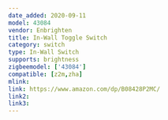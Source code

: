 ```yaml
---
date_added: 2020-09-11
model: 43084
vendor: Enbrighten
title: In-Wall Toggle Switch
category: switch
type: In-Wall Switch
supports: brightness
zigbeemodel: ['43084']
compatible: [z2m,zha]
mlink: 
link: https://www.amazon.com/dp/B08428P2MC/
link2: 
link3: 
---
```


